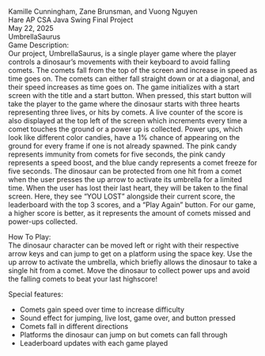 Kamille Cunningham, Zane Brunsman, and Vuong Nguyen  
Hare AP CSA Java Swing Final Project  
May 22, 2025  
UmbrellaSaurus   
Game Description:  
	Our project, UmbrellaSaurus, is a single player game where the player controls a dinosaur’s movements with their keyboard to avoid falling comets. The comets fall from the top of the screen and increase in speed as time goes on. The comets can either fall straight down or at a diagonal, and their speed increases as time goes on. The game initializes with a start screen with the title and a start button.  When pressed, this start button will take the player to the game where the dinosaur starts with three hearts representing three lives, or hits by comets. A live counter of the score is also displayed at the top left of the screen which increments every time a comet touches the ground or a power up is collected. Power ups, which look like different color candies, have a 1% chance of appearing on the ground for every frame if one is not already spawned. The pink candy represents immunity from comets for five seconds, the pink candy represents a speed boost, and the blue candy represents a comet freeze for five seconds. The dinosaur can be protected from one hit from a comet when the user presses the up arrow to activate its umbrella for a limited time. When the user has lost their last heart, they will be taken to the final screen. Here, they see “YOU LOST” alongside their current score, the leaderboard with the top 3 scores, and a “Play Again” button. For our game, a higher score is better, as it represents the amount of comets missed and power-ups collected.

How To Play:  
	The dinosaur character can be moved left or right with their respective arrow keys and can jump to get on a platform using the space key. Use the up arrow to activate the umbrella, which briefly allows the dinosaur to take a single hit from a comet. Move the dinosaur to collect power ups and avoid the falling comets to beat your last highscore\!

Special features:

- Comets gain speed over time to increase difficulty  
- Sound effect for jumping, live lost, game over, and button pressed  
- Comets fall in different directions  
- Platforms the dinosaur can jump on but comets can fall through  
- Leaderboard updates with each game played

